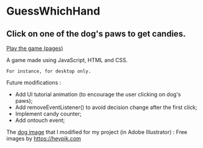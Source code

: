 # GuessWhichHand
## Click on one of the dog's paws to get candies.
<a href="https://mariekaptur.github.io/GuessWhichHand/">Play the game (pages)</a>

A game made using JavaScript, HTML and CSS. 
```
For instance, for desktop only.
```
Future modifications : 
- Add UI tutorial animation (to encourage the user clicking on dog's paws);
- Add removeEventListener() to avoid decision change after the first click;
- Implement candy counter;
- Add ontouch event;

The <a href="https://heypik.com/images/cute-cartoon-dog_7SU44FX.html?keyword=cute-cartoon-dog">dog image</a> that I modified for my project (in Adobe Illustrator) : Free images by <a href="https://heypik.com" >https://heypik.com</a> 
